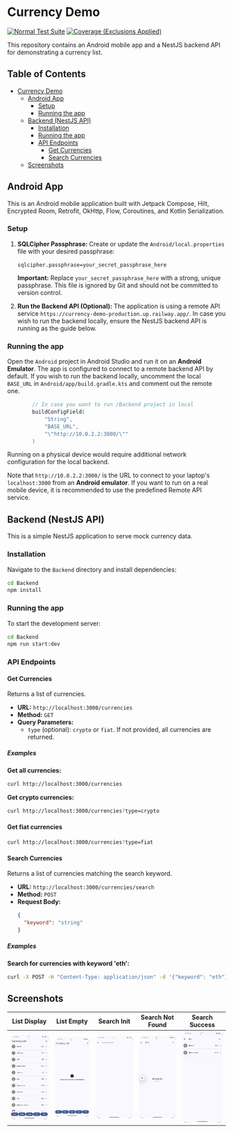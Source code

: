 # Currency Demo

[![Normal Test Suite](https://github.com/trieulh-ict/Currency-Demo/actions/workflows/android-unit-tests.yml/badge.svg)](https://github.com/trieulh-ict/Currency-Demo/actions/workflows/android-unit-tests.yml?query=branch%3Amaster)
[![Coverage (Exclusions Applied)](https://github.com/trieulh-ict/Currency-Demo/actions/workflows/android-coverage.yml/badge.svg)](https://github.com/trieulh-ict/Currency-Demo/actions/workflows/android-coverage.yml?query=branch%3Amaster)

This repository contains an Android mobile app and a NestJS backend API for demonstrating a currency list.

## Table of Contents

- [Currency Demo](#currency-demo)
  - [Android App](#android-app)
    - [Setup](#setup)
    - [Running the app](#running-the-app)
  - [Backend (NestJS API)](#backend-nestjs-api)
    - [Installation](#installation)
    - [Running the app](#running-the-app-1)
    - [API Endpoints](#api-endpoints)
      - [Get Currencies](#get-currencies)
      - [Search Currencies](#search-currencies)
  - [Screenshots](#screenshots)

## Android App

This is an Android mobile application built with Jetpack Compose, Hilt, Encrypted Room, Retrofit, OkHttp, Flow, Coroutines, and Kotlin Serialization.

### Setup

1.  **SQLCipher Passphrase:**
    Create or update the `Android/local.properties` file with your desired passphrase:

    ```properties
    sqlcipher.passphrase=your_secret_passphrase_here
    ```

    **Important:** Replace `your_secret_passphrase_here` with a strong, unique passphrase. This file is ignored by Git and should not be committed to version control.

2.  **Run the Backend API (Optional):**
    The application is using a remote API service `https://currency-demo-production.up.railway.app/`. In case you wish to run the backend locally, ensure the NestJS backend API is running as the guide below.

### Running the app

Open the `Android` project in Android Studio and run it on an **Android Emulator**. The app is configured to connect to a remote backend API by default. If you wish to run the backend locally, uncomment the local `BASE_URL` in `Android/app/build.gradle.kts` and comment out the remote one.

```kotlin
        // In case you want to run /Backend project in local
        buildConfigField(
            "String",
            "BASE_URL",
            "\"http://10.0.2.2:3000/\""
        )
```

Running on a physical device would require additional network configuration for the local backend.

Note that `http://10.0.2.2:3000/` is the URL to connect to your laptop's `localhost:3000` from an **Android emulator**. If you want to run on a real mobile device, it is recommended to use the predefined Remote API service.

## Backend (NestJS API)

This is a simple NestJS application to serve mock currency data.

### Installation

Navigate to the `Backend` directory and install dependencies:

```bash
cd Backend
npm install
```

### Running the app

To start the development server:

```bash
cd Backend
npm run start:dev
```

### API Endpoints

#### Get Currencies

Returns a list of currencies.

-   **URL:** `http://localhost:3000/currencies`
-   **Method:** `GET`
-   **Query Parameters:**
    -   `type` (optional): `crypto` or `fiat`. If not provided, all currencies are returned.

##### Examples

**Get all currencies:**

```bash
curl http://localhost:3000/currencies
```

**Get crypto currencies:**

```bash
curl http://localhost:3000/currencies?type=crypto
```

#### Get fiat currencies

```bash
curl http://localhost:3000/currencies?type=fiat
```

#### Search Currencies

Returns a list of currencies matching the search keyword.

-   **URL:** `http://localhost:3000/currencies/search`
-   **Method:** `POST`
-   **Request Body:**
    ```json
    {
      "keyword": "string"
    }
    ```

##### Examples

**Search for currencies with keyword 'eth':**

```bash
curl -X POST -H "Content-Type: application/json" -d '{"keyword": "eth"}' http://localhost:3000/currencies/search
```

## Screenshots

| List Display | List Empty | Search Init | Search Not Found | Search Success |
| :---: | :---: | :---: | :---: | :---: |
| ![Screen_List_Display](Resources/Screen_List_Display.png) | ![Screen_List_Empty](Resources/Screen_List_Empty.png) | ![Screen_Search_Init](Resources/Screen_Search_Init.png) | ![Screen_Search_Not_Found](Resources/Screen_Search_Not_Found.png) | ![Screen_Search_Success](Resources/Screen_Search_Success.png) |
